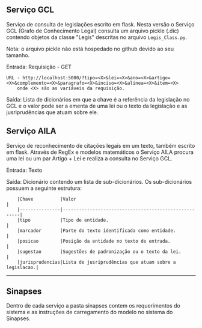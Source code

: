 Serviço GCL
-----------

Serviço de consulta de legislações escrito em flask. Nesta versão o Serviço GCL (Grafo de Conhecimento Legal) consulta um arquivo pickle (.dic)
contendo objetos da classe "Legis" descritas no arquivo `Legis_Class.py`.

Nota: o arquivo pickle não está hospedado no github devido ao seu tamanho.

Entrada: 
	Requisição - GET

	URL - http://localhost:5000/?tipo=<X>&lei=<X>&ano=<X>&artigo=<X>&complemento=<X>&paragrafo=<X>&inciso=<X>&alinea=<X>&item=<X>
		onde <X> são as variáveis da requisição.

Saída:
	Lista de dicionários em que a chave é a referência da legislação no GCL e o valor pode ser a ementa de uma lei ou o texto da legislação e as jusriprudências que atuam sobre ele.

Serviço AILA
-----------

Serviço de reconhecimento de citações legais em um texto, também escrito em flask. Através de RegEx e modelos matemáticos o Serviço AILA procura uma lei ou um par Artigo + Lei e
realiza a consulta no Serviço GCL.

Entrada:
	Texto

Saída:
	Dicionário contendo um lista de sub-dicionários. Os sub-dicionários possuem a seguinte estrutura:
		
		|Chave          |Valor                                                 |
		|---------------|------------------------------------------------------|
		|tipo           |Tipo de entidade.                                     |
		|marcador       |Parte do texto identificada como entidade.            |
		|posicao        |Posição da entidade no texto de entrada.              |
		|sugestao       |Sugestões de padronização ou o texto da lei.          |
		|jurisprudencias|Lista de jusriprudências que atuam sobre a legislacao.|

------------
Sinapses
------------
Dentro de cada serviço a pasta sinapses contem os requerimentos do sistema e as instruções de carregamento do modelo no sistema do Sinapses.
